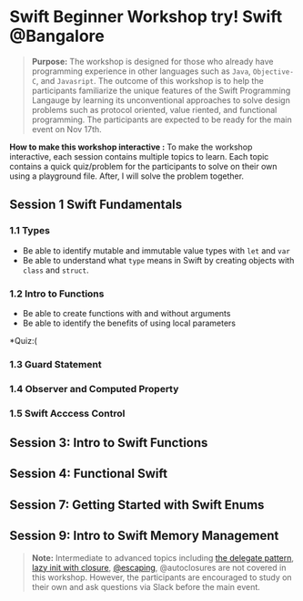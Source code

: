 # Swift Beginner Workshop try! Swift @Bangalore
> **Purpose:** The workshop is designed for those who already have programming experience in other languages such as `Java`, `Objective-C`, and `Javasript`. The outcome of this workshop is to help the participants familiarize the  unique features of the Swift Programming Langauge by learning its unconventional approaches to solve design problems such as protocol oriented, value riented, and functional programming. The participants are expected to be ready for the main event on Nov 17th. 

**How to make this workshop interactive :** To make the workshop interactive, each session contains multiple topics to learn. Each topic contains a quick quiz/problem for the participants to solve on their own using a playground file. After, I will solve the problem together. 


## Session 1 Swift Fundamentals

### 1.1 Types
- Be able to identify mutable and immutable value types with `let` and `var`
- Be able to understand what `type` means in Swift by creating objects with `class` and `struct`. 

### 1.2 Intro to Functions
- Be able to create functions with and without arguments
- Be able to identify the benefits of using local parameters

*Quiz:(

### 1.3 Guard Statement

### 1.4 Observer and Computed Property

### 1.5 Swift Acccess Control 

## Session 3: Intro to Swift Functions

## Session 4: Functional Swift

## Session 7: Getting Started with Swift Enums

## Session 9: Intro to Swift Memory Management


> **Note:** Intermediate to advanced topics including [the delegate pattern](https://www.bobthedeveloper.io/blog/the-complete-understanding-of-swift-delegate-and-data-source), [lazy init with closure](https://www.bobthedeveloper.io/blog/swift-lazy-initialization-with-closures), [@escaping](https://www.andrewcbancroft.com/2017/04/26/what-in-the-world-is-an-escaping-closure-in-swift/
), @autoclosures are not covered in this workshop. However, the participants are encouraged to study on their own and ask questions via Slack before the main event. 
